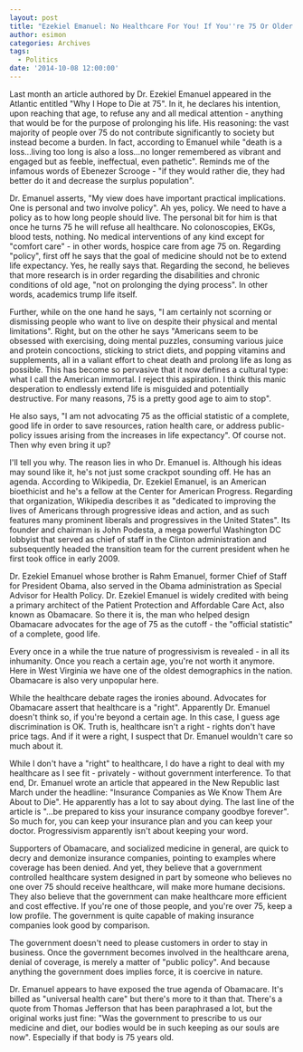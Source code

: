 ```yaml
---
layout: post
title: "Ezekiel Emanuel: No Healthcare For You! If You''re 75 Or Older..."
author: esimon
categories: Archives
tags:
  - Politics
date: '2014-10-08 12:00:00'
---
```

Last month an article authored by Dr. Ezekiel Emanuel appeared in the Atlantic entitled "Why I Hope to Die at 75". In it, he declares his intention, upon reaching that age, to refuse any and all medical attention - anything that would be for the purpose of prolonging his life. His reasoning: the vast majority of people over 75 do not contribute significantly to society but instead become a burden. In fact, according to Emanuel while "death is a loss...living too long is also a loss...no longer remembered as vibrant and engaged but as feeble, ineffectual, even pathetic". Reminds me of the infamous words of Ebenezer Scrooge - "if they would rather die, they had better do it and decrease the surplus population". 

Dr. Emanuel asserts, "My view does have important practical implications. One is personal and two involve policy". Ah yes, policy. We need to have a policy as to how long people should live. The personal bit for him is that once he turns 75 he will refuse all healthcare. No colonoscopies, EKGs, blood tests, nothing. No medical interventions of any kind except for "comfort care" - in other words, hospice care from age 75 on. Regarding "policy", first off he says that the goal of medicine should not be to extend life expectancy. Yes, he really says that. Regarding the second, he believes that more research is in order regarding the disabilities and chronic conditions of old age, "not on prolonging the dying process". In other words, academics trump life itself. 

Further, while on the one hand he says, "I am certainly not scorning or dismissing people who want to live on despite their physical and mental limitations". Right, but on the other he says "Americans seem to be obsessed with exercising, doing mental puzzles, consuming various juice and protein concoctions, sticking to strict diets, and popping vitamins and supplements, all in a valiant effort to cheat death and prolong life as long as possible. This has become so pervasive that it now defines a cultural type: what I call the American immortal. I reject this aspiration. I think this manic desperation to endlessly extend life is misguided and potentially destructive. For many reasons, 75 is a pretty good age to aim to stop". 

He also says, "I am not advocating 75 as the official statistic of a complete, good life in order to save resources, ration health care, or address public-policy issues arising from the increases in life expectancy". Of course not. Then why even bring it up?

I'll tell you why. The reason lies in who Dr. Emanuel is. Although his ideas may sound like it, he's not just some crackpot sounding off. He has an agenda. According to Wikipedia, Dr. Ezekiel Emanuel, is an American bioethicist and he's a fellow at the Center for American Progress. Regarding that organization, Wikipedia describes it as "dedicated to improving the lives of Americans through progressive ideas and action, and as such features many prominent liberals and progressives in the United States". Its founder and chairman is John Podesta, a mega powerful Washington DC lobbyist that served as chief of staff in the Clinton administration and subsequently headed the transition team for the current president when he first took office in early 2009. 

Dr. Ezekiel Emanuel whose brother is Rahm Emanuel, former Chief of Staff for President Obama, also served in the Obama administration as Special Advisor for Health Policy. Dr. Ezekiel Emanuel is widely credited with being a primary architect of the Patient Protection and Affordable Care Act, also known as Obamacare. So there it is, the man who helped design Obamacare advocates for the age of 75 as the cutoff - the "official statistic" of a complete, good life. 

Every once in a while the true nature of progressivism is revealed - in all its inhumanity. Once you reach a certain age, you're not worth it anymore. Here in West Virginia we have one of the oldest demographics in the nation. Obamacare is also very unpopular here. 

While the healthcare debate rages the ironies abound. Advocates for Obamacare assert that healthcare is a "right". Apparently Dr. Emanuel doesn't think so, if you're beyond a certain age. In this case, I guess age discrimination is OK. Truth is, healthcare isn't a right - rights don't have price tags. And if it were a right, I suspect that Dr. Emanuel wouldn't care so much about it. 

While I don't have a "right" to healthcare, I do have a right to deal with my healthcare as I see fit - privately - without government interference. To that end, Dr. Emanuel wrote an article that appeared in the New Republic last March under the headline: "Insurance Companies as We Know Them Are About to Die". He apparently has a lot to say about dying. The last line of the article is "...be prepared to kiss your insurance company goodbye forever". So much for, you can keep your insurance plan and you can keep your doctor. Progressivism apparently isn't about keeping your word. 

Supporters of Obamacare, and socialized medicine in general, are quick to decry and demonize insurance companies, pointing to examples where coverage has been denied. And yet, they believe that a government controlled healthcare system designed in part by someone who believes no one over 75 should receive healthcare, will make more humane decisions. They also believe that the government can make healthcare more efficient and cost effective. If you're one of those people, and you're over 75, keep a low profile. The government is quite capable of making insurance companies look good by comparison. 

The government doesn't need to please customers in order to stay in business. Once the government becomes involved in the healthcare arena, denial of coverage, is merely a matter of "public policy". And because anything the government does implies force, it is coercive in nature. 

Dr. Emanuel appears to have exposed the true agenda of Obamacare. It's billed as "universal health care" but there's more to it than that. There's a quote from Thomas Jefferson that has been paraphrased a lot, but the original works just fine: "Was the government to prescribe to us our medicine and diet, our bodies would be in such keeping as our souls are now". Especially if that body is 75 years old. 

